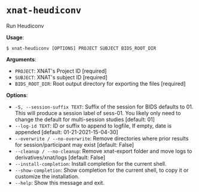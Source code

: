 # `xnat-heudiconv`

Run Heudiconv

**Usage**:

```console
$ xnat-heudiconv [OPTIONS] PROJECT SUBJECT BIDS_ROOT_DIR
```

**Arguments**:

* `PROJECT`: XNAT's Project ID  [required]
* `SUBJECT`: XNAT's subject ID  [required]
* `BIDS_ROOT_DIR`: Root output directory for exporting the files  [required]

**Options**:

* `-S, --session-suffix TEXT`: Suffix of the session for BIDS defaults to 01.              This will produce a session label of sess-01.              You likely only need to change the default for multi-session studies  [default: 01]
* `--log-id TEXT`: ID or suffix to append to logfile, If empty, date is appended  [default: 01-21-2021-15-04-30]
* `--overwrite / --no-overwrite`: Remove directories where prior results for session/participant may exist  [default: False]
* `--cleanup / --no-cleanup`: Remove xnat-export folder and move logs to derivatives/xnat/logs  [default: False]
* `--install-completion`: Install completion for the current shell.
* `--show-completion`: Show completion for the current shell, to copy it or customize the installation.
* `--help`: Show this message and exit.

